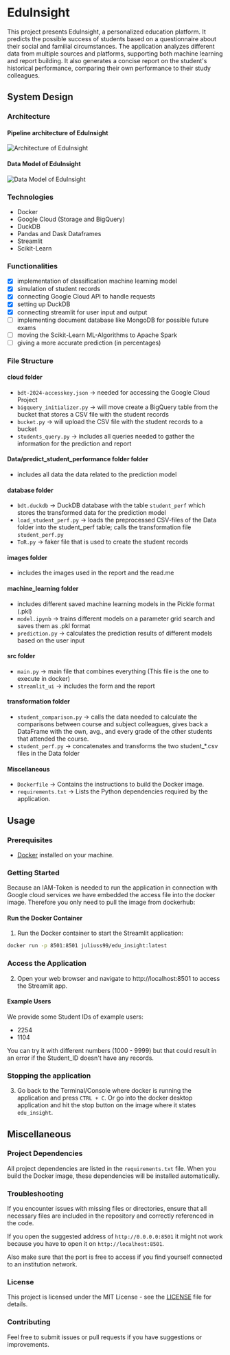 # EduInsight

This project presents EduInsight, a personalized education platform. It predicts the possible success of students based on a questionnaire about their social and familial circumstances. The application analyzes different data from multiple sources and platforms, supporting both machine learning and report building. It also generates a concise report on the student's historical performance, comparing their own performance to their study colleagues. 

## System Design

### Architecture
#### Pipeline architecture of EduInsight
![Architecture of EduInsight](images/Architecture.png)
#### Data Model of EduInsight
![Data Model of EduInsight](images/Data_Model.png)

### Technologies

- Docker
- Google Cloud (Storage and BigQuery)
- DuckDB
- Pandas and Dask Dataframes
- Streamlit
- Scikit-Learn 

### Functionalities

* [x] implementation of classification machine learning model
* [x] simulation of student records 
* [x] connecting Google Cloud API to handle requests
* [x] setting up DuckDB
* [x] connecting streamlit for user input and output
* [ ] implementing document database like MongoDB for possible future exams
* [ ] moving the Scikit-Learn ML-Algorithms to Apache Spark 
* [ ] giving a more accurate prediction (in percentages)

### File Structure

#### cloud folder
- `bdt-2024-accesskey.json` -> needed for accessing the Google Cloud Project
- `bigquery_initializer.py` -> will move create a BigQuery table from the bucket that stores a CSV file with the student records
- `bucket.py` -> will upload the CSV file with the student records to a bucket 
- `students_query.py` -> includes all queries needed to gather the information for the prediction and report

#### Data/predict_student_performance folder folder
- includes all data the data related to the prediction model

#### database folder
- `bdt.duckdb` -> DuckDB database with the table `student_perf` which stores the transformed data for the prediction model
- `load_student_perf.py` -> loads the preprocessed CSV-files of the Data folder into the student_perf table; calls the transformation file `student_perf.py`
- `ToR.py` -> faker file that is used to create the student records

#### images folder
- includes the images used in the report and the read.me

#### machine_learning folder
- includes different saved machine learning models in the Pickle format (.pkl)
- `model.ipynb` -> trains different models on a parameter grid search and saves them as .pkl format
- `prediction.py` -> calculates the prediction results of different models based on the user input 

#### src folder
- `main.py` -> main file that combines everything (This file is the one to execute in docker)
- `streamlit_ui` -> includes the form and the report

#### transformation folder
- `student_comparison.py` -> calls the data needed to calculate the comparisons between course and subject colleagues, gives back a DataFrame with the own, avg., and every grade of the other students that attended the course.
- `student_perf.py` -> concatenates and transforms the two student_*.csv files in the Data folder 

#### Miscellaneous

- `Dockerfile` -> Contains the instructions to build the Docker image.
- `requirements.txt` -> Lists the Python dependencies required by the application.



## Usage

### Prerequisites

- [Docker](https://docs.docker.com/get-docker/) installed on your machine.

### Getting Started

Because an IAM-Token is needed to run the application in connection with Google cloud services we have embedded the access file into the docker image. Therefore you only need to pull the image from dockerhub:

#### Run the Docker Container

1. Run the Docker container to start the Streamlit application:

```sh
docker run -p 8501:8501 juliuss99/edu_insight:latest
```

### Access the Application

2. Open your web browser and navigate to http://localhost:8501 to access the Streamlit app.

#### Example Users

We provide some Student IDs of example users: 
- 2254
- 1104

You can try it with different numbers (1000 - 9999) but that could result in an error if the Student_ID doesn't have any records.

### Stopping the application

3. Go back to the Terminal/Console where docker is running the application and press `CTRL + C`. Or go into the docker desktop application and hit the stop button on the image where it states `edu_insight`.


## Miscellaneous

### Project Dependencies

All project dependencies are listed in the `requirements.txt` file. When you build the Docker image, these dependencies will be installed automatically.

### Troubleshooting

If you encounter issues with missing files or directories, ensure that all necessary files are included in the repository and correctly referenced in the code.

If you open the suggested address of `http://0.0.0.0:8501` it might not work because you have to open it on `http://localhost:8501`. 

Also make sure that the port is free to access if you find yourself connected to an institution network.  

### License

This project is licensed under the MIT License - see the [LICENSE](LICENSE) file for details.

### Contributing

Feel free to submit issues or pull requests if you have suggestions or improvements.
